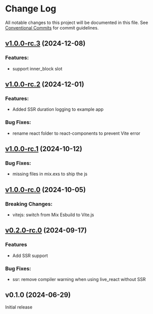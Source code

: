 # Change Log

All notable changes to this project will be documented in this file.
See [Conventional Commits](Https://conventionalcommits.org) for commit guidelines.

<!-- changelog -->

## [v1.0.0-rc.3](https://github.com/mrdotb/live_react/compare/v1.0.0-rc.2...v1.0.0-rc.3) (2024-12-08)


### Features:

* support inner_block slot

## [v1.0.0-rc.2](https://github.com/mrdotb/live_react/compare/v1.0.0-rc.1...v1.0.0-rc.2) (2024-12-01)




### Features:

* Added SSR duration logging to example app

### Bug Fixes:

* rename react folder to react-components to prevent Vite error

## [v1.0.0-rc.1](https://github.com/mrdotb/live_react/compare/v1.0.0-rc.0...v1.0.0-rc.1) (2024-10-12)




### Bug Fixes:

* missing files in mix.exs to ship the js

## [v1.0.0-rc.0](https://github.com/mrdotb/live_react/compare/v0.2.0-rc.0...v1.0.0-rc.0) (2024-10-05)
### Breaking Changes:

* vitejs: switch from Mix Esbuild to Vite.js

## [v0.2.0-rc.0](https://github.com/mrdotb/live_react/compare/v0.2.0-rc.0...v0.2.0-rc.0) (2024-09-17)

### Features

* Add SSR support

### Bug Fixes:

* ssr: remove compiler warning when using live_react without SSR

## v0.1.0 (2024-06-29)

Initial release

